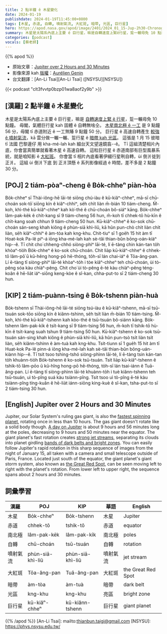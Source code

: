 ```yaml
---
title: 2 點半鐘 ê 木星變化
date: 2024-01-19
publishdate: 2024-01-19T11:45:00+0800
tags: [木星, 赤道, 自轉, 噴射氣流, 大紅斑, 暗帶, 光區, 巨行星]
hero: https://apod.nasa.gov/apod/image/2401/2024_01_15-Jup-2h30-Chronograph600.png
summary: 木星是太陽系內底上主要 ê 巨行星，嘛是自轉速度上緊ê行星，踅一輾毋免 10 點鐘。
categories: [podcast]
vocals: [蔡老師]
---
```


{{% apod %}}

- 原始文章：[Jupiter over 2 Hours and 30 Minutes](https://apod.nasa.gov/apod/ap240119.html)
- 影像來源 kah [版權][copyright]：[Aurélien Genin](mailto:aurelien.genin@cube-monde.net)
- 台文翻譯：[An-Li Tsai][An-Li Tsai] ([NSYSU][NSYSU])

{{< podcast "clt3fvvtp0bzp01wa8aof2y9b" >}}

## [漢羅] 2 點半鐘 ê 木星變化
木星是太陽系內底上主要 ê 巨行星，嘛是 [自轉速度上緊 ê 行星][fastest spinning planet]，踅一輾毋免 10 點鐘。
毋閣，氣體巨行星 kah 固體 ê 自轉無啥仝。
[木星南北極 ê 一工][A day on Jupiter] 是 9 點鐘 56 分，毋閣 tī 赤道附近 ê 一工煞賰 9 點鐘 50 分。
巨行星 ê 高速自轉產生 [較強 ê 噴射氣流][strong jet streams]，kā 雲分做一輾一輾、踅行星 ê [暗帶 kah 光區][bands of dark belts and bright zones]。
這張是 1 月 15 彼暗 tī 法國 巴黎邊仔 用 kha-mé-lah kah 細台天文望遠鏡翕--ê。
Tī 這組清楚相片內底，你會當真簡單就看著木星 ê 高速自轉。
這粒巨行星 ê 赤道南部有巨型風暴系統，就是咱知影 ê [大紅斑][the Great Red Spot]。
你會當 tī 相片內底看著伊綴行星咧自轉，ùi 倒爿徙到正爿。
這組 ùi 倒爿下底 到 正爿頂懸 ê 系列影像經過 ê 時間，差不多是 2 點鐘 30 分。

## [POJ] 2 tiám-pòaⁿ-cheng ê Bo̍k-chheⁿ piàn-hòa
Bo̍k-chheⁿ sī Thài-iông-hē lāi-té siōng chú-iàu ê kū-kiâⁿ-chheⁿ, mā-sī chū-choán sok-tō͘ siōng kín ê kiâⁿ-chhiⁿ, se̍h chi̍t liàn m̄-bián 10 tiám-cheng.
M̄-koh, khì-thé kū-kiâⁿ-chheⁿ kah kò͘-thé ê chū-choán bô-siáⁿ kāng.
Bo̍k-chheⁿ lâm-pak-ke̍k ê chi̍t-kang sī 9 tiám-cheng 56 hun, m̄-koh tī chhek-tō hù-kīn ê chi̍t-kang soah chhun 9 tiám-cheng 50 hun.
Kū-kiâⁿ-chheⁿ ê ko-sok chū-choán sán-seng khah kiông ê phùn-siā khì-liû, kā hûn pun-chò chi̍t liàn chi̍t liàn, se̍h kiâⁿ-chhiⁿ ê àm-tòa kah kng-khu.
Chit-tiuⁿ sī 1 goe̍h 15 hit àm tī Hoat-kok Pa-lê piⁿ-á iōng kha-mé-lah kah sè-tâi thian-bûn bōng-oán-kiàⁿ hip--ê.
Tī chit cho͘ chheng-chhó siòng-phìⁿ lāi-té, lí ē-tàng chin kán-tan to̍h khòaⁿ-tio̍h Bo̍k-chheⁿ ê ko-sok chū-choán.
Chit lia̍p kū-kiâⁿ-chheⁿ ê chhek-tō lâm-pō͘ ū kū-hêng hong-pō hē-thóng, to̍h-sī lán chai-iáⁿ ê Tōa-âng-pan.
Lí ē-tàng tī siòng-phìⁿ lāi-té khòaⁿ-to̍h i tòe kiâⁿ-chheⁿ teh chū-choán, ùi tò-pêng sóa kàu chiàⁿ-pêng.
Chit cho͘ ùi tò-pêng ē-té kàu chiàⁿ-pêng téng-koân ê hē-lia̍t iáⁿ-siōng keng-kòe ê sî-kan, chha-put-to sī 2 tiám-cheng 30 hun.

## [KIP] 2 tiám-puànn-tsing ê Bo̍k-tshenn piàn-huà
Bo̍k-tshenn sī Thài-iông-hē lāi-té siōng tsú-iàu ê kū-kiâⁿ-tshenn, mā-sī tsū-tsuán sok-tōo siōng kín ê kiânn-tshinn, se̍h tsi̍t liàn m̄-bián 10 tiám-tsing.
M̄-koh, khì-thé kū-kiâⁿ-tshenn kah kòo-thé ê tsū-tsuán bô-siánn kāng.
Bo̍k-tshenn lâm-pak-ki̍k ê tsi̍t-kang sī 9 tiám-tsing 56 hun, m̄-koh tī tshik-tō hù-kīn ê tsi̍t-kang suah tshun 9 tiám-tsing 50 hun.
Kū-kiâⁿ-tshenn ê ko-sok tsū-tsuán sán-sing khah kiông ê phùn-siā khì-liû, kā hûn pun-tsò tsi̍t liàn tsi̍t liàn, se̍h kiânn-tshinn ê àm-tuà kah kng-khu.
Tsit-tiunn sī 1 gue̍h 15 hit àm tī Huat-kok Pa-lê pinn-á iōng kha-mé-lah kah sè-tâi thian-bûn bōng-uán-kiànn hip--ê.
Tī tsit tsoo tshing-tshó siòng-phìnn lāi-té, lí ē-tàng tsin kán-tan to̍h khuànn-tio̍h Bo̍k-tshenn ê ko-sok tsū-tsuán.
Tsit lia̍p kū-kiâⁿ-tshenn ê tshik-tō lâm-pōo ū kū-hîng hong-pō hē-thóng, to̍h-sī lán tsai-iánn ê Tuā-âng-pan.
Lí ē-tàng tī siòng-phìnn lāi-té khuànn-to̍h i tuè kiânn-tshenn teh tsū-tsuán, uì tò-pîng suá kàu tsiànn-pîng.
Tsit tsoo uì tò-pîng ē-té kàu tsiànn-pîng tíng-kuân ê hē-lia̍t iánn-siōng king-kuè ê sî-kan, tsha-put-to sī 2 tiám-tsing 30 hun.

## [English] Jupiter over 2 Hours and 30 Minutes
Jupiter, our Solar System's ruling gas giant, is also the [fastest spinning planet][fastest spinning planet], rotating once in less than 10 hours.
The gas giant doesn't rotate like a solid body though.
[A day on Jupiter][A day on Jupiter] is about 9 hours and 56 minutes long at the poles, decreasing to 9 hours and 50 minutes near the equator.
The giant planet's fast rotation creates [strong jet streams][strong jet streams], separating its clouds into planet girdling [bands of dark belts and bright zones][bands of dark belts and bright zones].
You can easily follow Jupiter's rapid rotation in this sharp sequence of images from the night of January 15, all taken with a camera and small telescope outside of Paris, France.
Located just south of the equator, the giant planet's giant storm system, also known as [the Great Red Spot][the Great Red Spot], can be seen moving left to right with the planet's rotation.
From lower left to upper right, the sequence spans about 2 hours and 30 minutes.

## 詞彙學習

|漢羅|POJ|KIP|華語|English|
|-|-|-|-|-|
|木星|Bo̍k-chheⁿ|Bo̍k-tshenn|木星|Jupiter|
|赤道|chhek-tō|tshik-tō|赤道|equator|
|南北極|lâm-pak-ke̍k|lâm-pak-ki̍k|南北極|poles|
|自轉|chū-choán|tsū-tsuán|自轉|rotation|
|噴射氣流|phùn-siā-khì-liû|phùn-siā-khì-liû|噴射氣流|jet stream|
|大紅斑|Tōa-âng-pan|Tuā-âng-pan|大紅斑|the Great Red Spot|
|暗帶|àm-tòa|àm-tuà|暗帶|dark belt|
|光區|kng-khu|kng-khu|亮區|bright zone|
|巨行星|kū-kiâⁿ-chheⁿ|kū-kiânn-tshenn|巨行星|giant planet|

{{% /apod %}}
[An-Li Tsai]: mailto:thianbun.taigi@gmail.com
[NSYSU]: https://phys.nsysu.edu.tw/

[copyright]: https://apod.nasa.gov/apod/fap/lib/about_apod.html#srapply
[License]: https://creativecommons.org/licenses/by/3.0/

[fastest spinning planet]:https://coolcosmos.ipac.caltech.edu/ask/89-How-long-is-a-day-on-Jupiter-
[A day on Jupiter]:https://science.nasa.gov/jupiter/facts/
[strong jet streams]:https://www.jpl.nasa.gov/images/pia26076-cylindrical-orientation-of-jupiters-east-west-jet-streams
[bands of dark belts and bright zones]:https://www.jpl.nasa.gov/images/pia26077-nasas-juno-mission-images-jupiters-belts-and-zones
[the Great Red Spot]:https://en.wikipedia.org/wiki/Great_Red_Spot#First_observations
